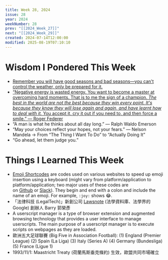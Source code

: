 ```yaml
---
title: Week 28, 2024
issue: 28
year: 2024
weekNumber: 28
prev: "[[2024_Week_27]]"
next: "[[2024_Week_29]]"
created: 2024-07-14T12:00:00
modified: 2025-08-19T07:10:10
---
```


# Wisdom I Pondered This Week

* [Remember you will have good seasons and bad seasons—you can't control the weather, only be prepared for it.](https://www.reddit.com/r/GetMotivated/comments/105nxb1/image_think_like_a_farmer/)
* [“Negative energy is wasted energy. You want to become a master at overcoming hard moments. That is to me the sign of a champion. _The best in the world are not the best because they win every point. It's because they know they will lose again and again, and have learnt how to deal with it._ You accept it, cry it out if you need to, and then force a smile.” — Roger Federer](https://www.youtube.com/watch?v=pqWUuYTcG-o&t=890s)
* “A man is what he thinks about all day long.” — Ralph Waldo Emerson
* “May your choices reflect your hopes, not your fears.” — Nelson Mandela → From “The Thing I Want To Do” to “Actually Doing It”
* “Go ahead, let them judge you.”

# Things I Learned This Week

* [Emoji Shortcodes](https://emojipedia.org/shortcodes) are codes used on various websites to speed up emoji insertion using a keyboard (might vary from platform/application to platform/application; two major uses of these codes are on [Github](https://emojipedia.org/github/) or [Slack](https://emojipedia.org/slack/)). They begin and end with a colon and include the name of an emoji. For example, `:joy:` shows 😂.
* 「法律科技 (LegalTech)」新創公司 [Lawsnote](https://www.lawsnote.com/) (法學資料庫、法學界的 Google) 創辦人 Barry 郭榮彥
* A userscript manager is a type of browser extension and augmented browsing technology that provides a user interface to manage userscripts. The main purpose of a userscript manager is to execute scripts on webpages as they are loaded.
* 歐洲五大足球聯賽 (Big Five in Association Football): (1) England (Premier League) (2) Spain (La Liga) (3) Italy (Series A) (4) Germany (Bundesliga) (5) France (Ligue 1)
* 1993/11/1: Maastricht Treaty (荷蘭馬斯垂克條約) 生效，歐盟共同市場確立
